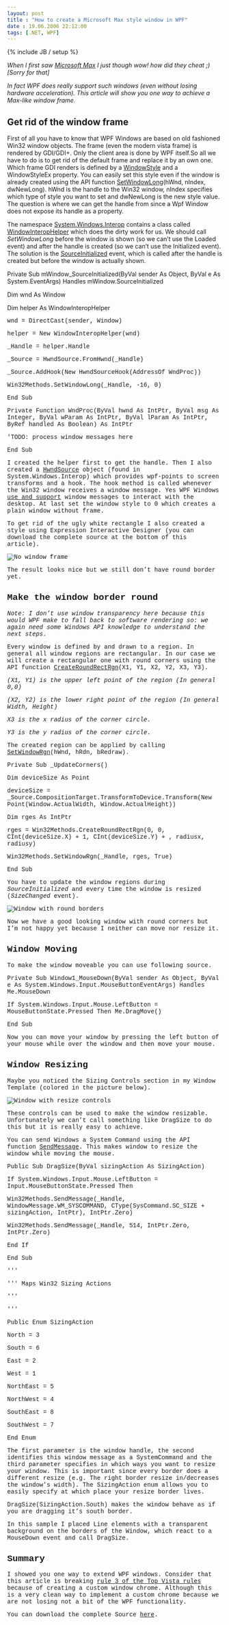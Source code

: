 ```yaml
---
layout: post
title : "How to create a Microsoft Max style window in WPF"
date : 19.06.2006 22:12:00
tags: [.NET, WPF]
---
```

{% include JB / setup %}

<em>

When I first saw [Microsoft Max](http://www.microsoft.com/max/) I just though wow! how did they cheat ;) [Sorry for that] 

In fact WPF does really support such windows (even without losing hardware acceleration). This article will show you one way to achieve a Max-like window frame. 
</em>

<h2>Get rid of the window frame </h2>

First of all you have to know that WPF Windows are based on old fashioned Win32 window objects. The frame (even the modern vista frame) is rendered by GDI/GDI+. Only the client area is done by WPF itself.So all we have to do is to get rid of the default frame and replace it by an own one. Which frame GDI renders is defined by a [WindowStyle](http://msdn.microsoft.com/library/en-us/winui/winui/WindowsUserInterface/Windowing/Windows/WindowReference/WindowStyles.asp) and a WindowStyleEx property. You can easily set this style even if the window is already created using the API function [SetWindowLong](http://msdn.microsoft.com/library/en-us/winui/winui/windowsuserinterface/windowing/windowclasses/windowclassreference/windowclassfunctions/setwindowlong.asp)(hWnd, nIndex, dwNewLong). hWnd is the handle to the Win32 window, nIndex specifies which type of style you want to set and dwNewLong is the new style value. The question is where we can get the handle from since a Wpf Window does not expose its handle as a property. 

The namespace [System.Windows.Interop](http://windowssdk.msdn.microsoft.com/en-us/system.windows.interop(VS.80).aspx) contains a class called [WindowInteropHelper](http://windowssdk.msdn.microsoft.com/en-us/system.windows.interop.windowinterophelper(VS.80).aspx) which does the dirty work for us. We should call <em>SetWindowLong</em> before the window is shown (so we can’t use the Loaded event) and after the handle is created (so we can’t use the Initialized event). The solution is the [SourceInitialized](http://windowssdk.msdn.microsoft.com/en-us/system.windows.window.sourceinitialized(VS.80).aspx) event, which is called after the handle is created but before the window is actually shown. 
<span style="FONT-FAMILY: Courier New">

Private Sub mWindow_SourceInitialized(ByVal sender As Object, ByVal e As System.EventArgs) Handles mWindow.SourceInitialized 

Dim wnd As Window 

Dim helper As WindowInteropHelper 
</span>

<span style="FONT-FAMILY: Courier New">

wnd = DirectCast(sender, Window) 

helper = New WindowInteropHelper(wnd) 
</span>

<span style="FONT-FAMILY: Courier New">

_Handle = helper.Handle 

_Source = HwndSource.FromHwnd(_Handle) 
</span>

<span style="FONT-FAMILY: Courier New">_Source.AddHook(New HwndSourceHook(AddressOf WndProc)) </span>

<span style="FONT-FAMILY: Courier New">

Win32Methods.SetWindowLong(_Handle, -16, 0) 

End Sub 

Private Function WndProc(ByVal hwnd As IntPtr, ByVal msg As Integer, ByVal wParam As IntPtr, ByVal lParam As IntPtr, ByRef handled As Boolean) As IntPtr 

'TODO: process window messages here 

End Sub 
</span>

I created the helper first to get the handle. Then I also created a [HwndSource](http://windowssdk.msdn.microsoft.com/en-us/system.windows.interop.hwndsource(VS.80).aspx) object (found in System.Windows.Interop) which provides wpf-points to screen transforms and a hook. The hook method is called whenever the Win32 window receives a window message. Yes WPF Windows <u>use and support</u> window messages to interact with the desktop. At last set the window style to 0 which creates a plain window without frame. 

To get rid of the ugly white rectangle I also created a style using Expression Interactive Designer (you can download the complete source at the bottom of this article).

![No window frame](http://www.dev-jc-vb.de/dev-jc-vb/blog/images/NoFrame.PNG)

The result looks nice but we still don’t have round border yet. 

<h2>Make the window border round </h2>

<em>Note: I don’t use window transparency here because this would WPF make to fall back to software rendering so: we again need some Windows API knowledge to understand the next steps. </em>

Every window is defined by and drawn to a region. In general all window regions are rectangular. In our case we will create a rectangular one with round corners using the API function [CreateRoundRectRgn](http://msdn.microsoft.com/library/en-us/gdi/regions_7wa6.asp)(X1, Y1, X2, Y2, X3, Y3). 
<em>

(X1, Y1) is the upper left point of the region (In general 0,0) 

(X2, Y2) is the lower right point of the region (In general Width, Height) 

X3 is the x radius of the corner circle. 

Y3 is the y radius of the corner circle. 
</em>

The created region can be applied by calling [SetWindowRgn](http://msdn.microsoft.com/library/en-us/gdi/pantdraw_2him.asp)(hWnd, hRdn, bRedraw). 
<span style="FONT-FAMILY: Courier New">

Private Sub _UpdateCorners() 

Dim deviceSize As Point 
</span>

<span style="FONT-FAMILY: Courier New">deviceSize = _Source.CompositionTarget.TransformToDevice.Transform(New Point(Window.ActualWidth, Window.ActualHeight)) </span>

<span style="FONT-FAMILY: Courier New">Dim rges As IntPtr </span>

<span style="FONT-FAMILY: Courier New">rges = Win32Methods.CreateRoundRectRgn(0, 0, CInt(deviceSize.X) + 1, CInt(deviceSize.Y) + , radiusx, radiusy) </span>

<span style="FONT-FAMILY: Courier New">

Win32Methods.SetWindowRgn(_Handle, rges, True) 

End Sub 
</span>

You have to update the window regions during <em>SourceInitialized</em> and every time the window is resized (<em>SizeChanged</em> event).

![Window with round borders](http://www.dev-jc-vb.de/dev-jc-vb/blog/images/RoundBorders.PNG)

Now we have a good looking window with round corners but I’m not happy yet because I neither can move nor resize it. 

<h2>Window Moving </h2>

To make the window moveable you can use following source. 
<span style="FONT-FAMILY: Courier New">

Private Sub Window1_MouseDown(ByVal sender As Object, ByVal e As System.Windows.Input.MouseButtonEventArgs) Handles Me.MouseDown 

If System.Windows.Input.Mouse.LeftButton = MouseButtonState.Pressed Then Me.DragMove() 

End Sub 
</span>

Now you can move your window by pressing the left button of your mouse while over the window and then move your mouse. 

<h2>Window Resizing </h2>

Maybe you noticed the Sizing Controls section in my Window Template (colored in the picture below).

![Window with resize controls](http://www.dev-jc-vb.de/dev-jc-vb/blog/images/SizingControls.PNG)

These controls can be used to make the window resizable. Unfortunately we can’t call something like DragSize to do this but it is really easy to achieve. 

You can send Windows a System Command using the API function [SendMessage](http://msdn.microsoft.com/library/en-us/winui/winui/windowsuserinterface/windowing/messagesandmessagequeues/messagesandmessagequeuesreference/messagesandmessagequeuesfunctions/sendmessage.asp). This makes window to resize the window while moving the mouse. 
<span style="FONT-FAMILY: Courier New">

Public Sub DragSize(ByVal sizingAction As SizingAction) 

If System.Windows.Input.Mouse.LeftButton = Input.MouseButtonState.Pressed Then 

Win32Methods.SendMessage(_Handle, WindowMessage.WM_SYSCOMMAND, CType(SysCommand.SC_SIZE + sizingAction, IntPtr), IntPtr.Zero) 

Win32Methods.SendMessage(_Handle, 514, IntPtr.Zero, IntPtr.Zero) 

End If 

End Sub 

''' <summary> 

''' Maps Win32 Sizing Actions 

''' </summary> 

''' <remarks></remarks> 

Public Enum SizingAction 

North = 3 

South = 6 

East = 2 

West = 1 

NorthEast = 5 

NorthWest = 4 

SouthEast = 8 

SouthWest = 7 

End Enum 
</span>

The first parameter is the window handle, the second identifies this window message as a SystemCommand and the third parameter specifies in which ways you want to resize your window. This is important since every border does a different resize (e.g. The right border resize in/decreases the window’s width). The SizingAction enum allows you to easily specify at which place your resize border lives. 

DragSize(SizingAction.South) makes the window behave as if you are dragging it’s south border. 

In this sample I placed Line elements with a transparent background on the borders of the Window, which react to a MouseDown event and call DragSize.

<h2>Summary </h2>

I showed you one way to extend WPF windows. Consider that this article is breaking [rule 3 of the Top Vista rules](http://msdn.microsoft.com/library/en-us/uxguide/uxguide/Resources/TopRules/TopRules.asp) because of creating a custom window chrome. Although this is a very clean way to implement a custom chrome because we are not losing not a bit of the WPF functionality. 

You can download the complete Source [here](http://www.dev-jc-vb.de/dev-jc-vb/blog/WindowStyleExtender.zip). 
